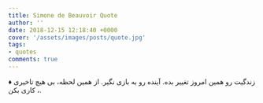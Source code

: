 ```yaml
---
title: Simone de Beauvoir Quote
author: ''
date: 2018-12-15 12:18:40 +0000
cover: '/assets/images/posts/quote.jpg'
tags:
- quotes
comments: true
---
```


♦️ زندگیت رو همین امروز تغییر بده. آینده رو به بازی نگیر. از همین لحظه، بی هیچ تاخیری ، کاری بکن.